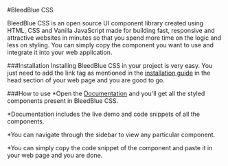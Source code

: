 #BleedBlue CSS

BleedBlue CSS is an open source UI component library created using HTML, CSS and Vanilla JavaScript made for building fast, responsive and attractive websites in minutes so that you spend more time on the logic and less on styling.
You can simply copy the component you want to use and integrate it into your web application.

###Installation
Installing BleedBlue CSS in your project is very easy. You just need to add the link tag as mentioned in the [installation guide](https://bleedblue-dev.netlify.app/#installation-guide) in the head section of your web page and you are good to go.

###How to use
*Open the [Documentation](https://bleedblue-dev.netlify.app/bleedbluedocs/docs.html) and you'll get all the styled components present in BleedBlue CSS.

*Documentation includes the live demo and code snippets of all the components.

*You can navigate through the sidebar to view any particular component.

*You can simply copy the code snippet of the component and paste it in your web page and you are done.
